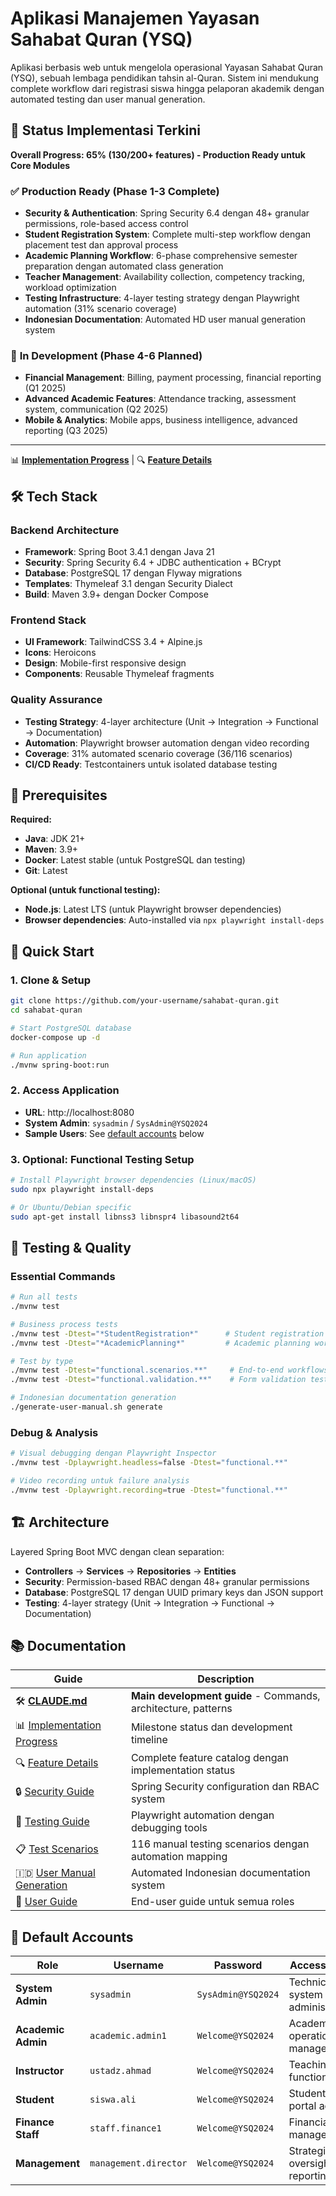 # Aplikasi Manajemen Yayasan Sahabat Quran (YSQ)

Aplikasi berbasis web untuk mengelola operasional Yayasan Sahabat Quran (YSQ), sebuah lembaga pendidikan tahsin al-Quran. Sistem ini mendukung complete workflow dari registrasi siswa hingga pelaporan akademik dengan automated testing dan user manual generation.

## 🎯 Status Implementasi Terkini

**Overall Progress: 65% (130/200+ features) - Production Ready untuk Core Modules**

### ✅ **Production Ready (Phase 1-3 Complete)**
- **Security & Authentication**: Spring Security 6.4 dengan 48+ granular permissions, role-based access control
- **Student Registration System**: Complete multi-step workflow dengan placement test dan approval process
- **Academic Planning Workflow**: 6-phase comprehensive semester preparation dengan automated class generation
- **Teacher Management**: Availability collection, competency tracking, workload optimization
- **Testing Infrastructure**: 4-layer testing strategy dengan Playwright automation (31% scenario coverage)
- **Indonesian Documentation**: Automated HD user manual generation system

### 🚧 **In Development (Phase 4-6 Planned)**
- **Financial Management**: Billing, payment processing, financial reporting (Q1 2025)
- **Advanced Academic Features**: Attendance tracking, assessment system, communication (Q2 2025) 
- **Mobile & Analytics**: Mobile apps, business intelligence, advanced reporting (Q3 2025)

---

📊 **[Implementation Progress](docs/IMPLEMENTATION_PROGRESS.md)** | 🔍 **[Feature Details](docs/FEATURES.md)**

## 🛠️ Tech Stack

### Backend Architecture
- **Framework**: Spring Boot 3.4.1 dengan Java 21
- **Security**: Spring Security 6.4 + JDBC authentication + BCrypt
- **Database**: PostgreSQL 17 dengan Flyway migrations
- **Templates**: Thymeleaf 3.1 dengan Security Dialect
- **Build**: Maven 3.9+ dengan Docker Compose

### Frontend Stack  
- **UI Framework**: TailwindCSS 3.4 + Alpine.js
- **Icons**: Heroicons
- **Design**: Mobile-first responsive design
- **Components**: Reusable Thymeleaf fragments

### Quality Assurance
- **Testing Strategy**: 4-layer architecture (Unit → Integration → Functional → Documentation)
- **Automation**: Playwright browser automation dengan video recording
- **Coverage**: 31% automated scenario coverage (36/116 scenarios)
- **CI/CD Ready**: Testcontainers untuk isolated database testing

## 🔧 Prerequisites

**Required:**
- **Java**: JDK 21+
- **Maven**: 3.9+  
- **Docker**: Latest stable (untuk PostgreSQL dan testing)
- **Git**: Latest

**Optional (untuk functional testing):**
- **Node.js**: Latest LTS (untuk Playwright browser dependencies)
- **Browser dependencies**: Auto-installed via `npx playwright install-deps`

## 🚀 Quick Start

### 1. Clone & Setup
```bash
git clone https://github.com/your-username/sahabat-quran.git
cd sahabat-quran

# Start PostgreSQL database
docker-compose up -d

# Run application 
./mvnw spring-boot:run
```

### 2. Access Application
- **URL**: http://localhost:8080
- **System Admin**: `sysadmin` / `SysAdmin@YSQ2024`
- **Sample Users**: See [default accounts](#-default-accounts) below

### 3. Optional: Functional Testing Setup
```bash
# Install Playwright browser dependencies (Linux/macOS)
sudo npx playwright install-deps

# Or Ubuntu/Debian specific
sudo apt-get install libnss3 libnspr4 libasound2t64
```

## 🧪 Testing & Quality

### Essential Commands
```bash
# Run all tests
./mvnw test

# Business process tests
./mvnw test -Dtest="*StudentRegistration*"      # Student registration workflow
./mvnw test -Dtest="*AcademicPlanning*"         # Academic planning workflow

# Test by type
./mvnw test -Dtest="functional.scenarios.**"     # End-to-end workflows
./mvnw test -Dtest="functional.validation.**"    # Form validation tests

# Indonesian documentation generation
./generate-user-manual.sh generate
```

### Debug & Analysis
```bash
# Visual debugging dengan Playwright Inspector
./mvnw test -Dplaywright.headless=false -Dtest="functional.**"

# Video recording untuk failure analysis
./mvnw test -Dplaywright.recording=true -Dtest="functional.**"
```

## 🏗️ Architecture

Layered Spring Boot MVC dengan clean separation:
- **Controllers** → **Services** → **Repositories** → **Entities**  
- **Security**: Permission-based RBAC dengan 48+ granular permissions
- **Database**: PostgreSQL 17 dengan UUID primary keys dan JSON support
- **Testing**: 4-layer strategy (Unit → Integration → Functional → Documentation)

## 📚 Documentation

| Guide | Description |
|-------|-------------|
| 🛠️ [**CLAUDE.md**](CLAUDE.md) | **Main development guide** - Commands, architecture, patterns |
| 📊 [Implementation Progress](docs/IMPLEMENTATION_PROGRESS.md) | Milestone status dan development timeline |
| 🔍 [Feature Details](docs/FEATURES.md) | Complete feature catalog dengan implementation status |
| 🔒 [Security Guide](docs/SECURITY.md) | Spring Security configuration dan RBAC system |
| 🧪 [Testing Guide](docs/TESTING.md) | Playwright automation dengan debugging tools |
| 📋 [Test Scenarios](docs/test-scenario/) | 116 manual testing scenarios dengan automation mapping |
| 🇮🇩 [User Manual Generation](docs/USER_MANUAL_GENERATION.md) | Automated Indonesian documentation system |
| 👥 [User Guide](docs/PANDUAN_PENGGUNA.md) | End-user guide untuk semua roles |

## 👤 Default Accounts

| Role | Username | Password | Access Level |
|------|----------|----------|--------------|
| **System Admin** | `sysadmin` | `SysAdmin@YSQ2024` | Technical system administration |
| **Academic Admin** | `academic.admin1` | `Welcome@YSQ2024` | Academic operations management |
| **Instructor** | `ustadz.ahmad` | `Welcome@YSQ2024` | Teaching functions |
| **Student** | `siswa.ali` | `Welcome@YSQ2024` | Student portal access |
| **Finance Staff** | `staff.finance1` | `Welcome@YSQ2024` | Financial management |
| **Management** | `management.director` | `Welcome@YSQ2024` | Strategic oversight dan reporting |
